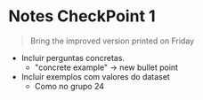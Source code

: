 # Notes CheckPoint 1

> Bring the improved version printed on Friday

- Incluir perguntas concretas.
  - "concrete example" -> new bullet point
- Incluir exemplos com valores do dataset
  - Como no grupo 24
